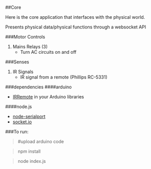 ##Core

Here is the core application that interfaces with the physical world.

Presents physical data/physical functions through a websocket API

###Motor Controls
1. Mains Relays (3)
	- Turn AC circuits on and off
	

###Senses
1. IR Signals
	- IR signal from a remote (Phillips RC-5331)

###dependencies
####arduino
- [IRRemote](https://github.com/shirriff/Arduino-IRremote) in your Arduino libraries

####node.js
- [node-serialport](https://github.com/voodootikigod/node-serialport)
- [socket.io](http://socket.io/)

###To run:

> #upload arduino code

> npm install

> node index.js
